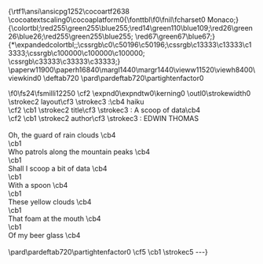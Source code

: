 {\rtf1\ansi\ansicpg1252\cocoartf2638
\cocoatextscaling0\cocoaplatform0{\fonttbl\f0\fnil\fcharset0 Monaco;}
{\colortbl;\red255\green255\blue255;\red14\green110\blue109;\red26\green26\blue26;\red255\green255\blue255;
\red67\green67\blue67;}
{\*\expandedcolortbl;;\cssrgb\c0\c50196\c50196;\cssrgb\c13333\c13333\c13333;\cssrgb\c100000\c100000\c100000;
\cssrgb\c33333\c33333\c33333;}
\paperw11900\paperh16840\margl1440\margr1440\vieww11520\viewh8400\viewkind0
\deftab720
\pard\pardeftab720\partightenfactor0

\f0\fs24\fsmilli12250 \cf2 \expnd0\expndtw0\kerning0
\outl0\strokewidth0 \strokec2 layout\cf3 \strokec3 :\cb4  haiku\
\cf2 \cb1 \strokec2 title\cf3 \strokec3 : A scoop of data\cb4 \
\cf2 \cb1 \strokec2 author\cf3 \strokec3 : EDWIN THOMAS\
\
Oh, the guard of rain clouds \cb4 <br>\cb1 \
Who patrols along the mountain peaks \cb4 <br>\cb1 \
Shall I scoop a bit of data \cb4 <br>\cb1 \
With a spoon \cb4 <br>\cb1 \
These yellow clouds \cb4 <br>\cb1 \
That foam at the mouth \cb4 <br>\cb1 \
Of my beer glass \cb4 <br>\
\pard\pardeftab720\partightenfactor0
\cf5 \cb1 \strokec5 ---}